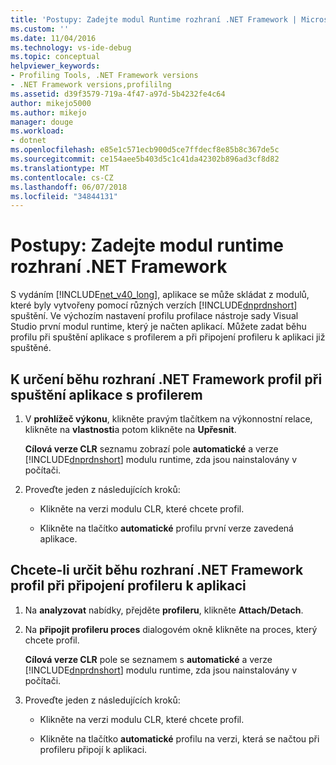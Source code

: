 ```yaml
---
title: 'Postupy: Zadejte modul Runtime rozhraní .NET Framework | Microsoft Docs'
ms.custom: ''
ms.date: 11/04/2016
ms.technology: vs-ide-debug
ms.topic: conceptual
helpviewer_keywords:
- Profiling Tools, .NET Framework versions
- .NET Framework versions,profililng
ms.assetid: d39f3579-719a-4f47-a97d-5b4232fe4c64
author: mikejo5000
ms.author: mikejo
manager: douge
ms.workload:
- dotnet
ms.openlocfilehash: e85e1c571ecb900d5ce7ffdecf8e85b8c367de5c
ms.sourcegitcommit: ce154aee5b403d5c1c41da42302b896ad3cf8d82
ms.translationtype: MT
ms.contentlocale: cs-CZ
ms.lasthandoff: 06/07/2018
ms.locfileid: "34844131"
---
```

# <a name="how-to-specify-the-net-framework-runtime"></a>Postupy: Zadejte modul runtime rozhraní .NET Framework

S vydáním [!INCLUDE[net_v40_long](../code-quality/includes/net_v40_long_md.md)], aplikace se může skládat z modulů, které byly vytvořeny pomocí různých verzích [!INCLUDE[dnprdnshort](../code-quality/includes/dnprdnshort_md.md)] spuštění. Ve výchozím nastavení profilu profilace nástroje sady Visual Studio první modul runtime, který je načten aplikací. Můžete zadat běhu profilu při spuštění aplikace s profilerem a při připojení profileru k aplikaci již spuštěné.

## <a name="to-specify-the-net-framework-run-time-to-profile-when-starting-an-application-with-the-profiler"></a>K určení běhu rozhraní .NET Framework profil při spuštění aplikace s profilerem

1. V **prohlížeč výkonu**, klikněte pravým tlačítkem na výkonnostní relace, klikněte na **vlastnosti**a potom klikněte na **Upřesnit**.

     **Cílová verze CLR** seznamu zobrazí pole **automatické** a verze [!INCLUDE[dnprdnshort](../code-quality/includes/dnprdnshort_md.md)] modulu runtime, zda jsou nainstalovány v počítači.

2. Proveďte jeden z následujících kroků:

    - Klikněte na verzi modulu CLR, které chcete profil.

    - Klikněte na tlačítko **automatické** profilu první verze zavedená aplikace.

## <a name="to-specify-the-net-framework-run-time-to-profile-when-attaching-the-profiler-to-an-application"></a>Chcete-li určit běhu rozhraní .NET Framework profil při připojení profileru k aplikaci

1. Na **analyzovat** nabídky, přejděte **profileru**, klikněte **Attach/Detach**.

2. Na **připojit profileru proces** dialogovém okně klikněte na proces, který chcete profil.

     **Cílová verze CLR** pole se seznamem s **automatické** a verze [!INCLUDE[dnprdnshort](../code-quality/includes/dnprdnshort_md.md)] modulu runtime, zda jsou nainstalovány v počítači.

3. Proveďte jeden z následujících kroků:

    - Klikněte na verzi modulu CLR, které chcete profil.

    - Klikněte na tlačítko **automatické** profilu na verzi, která se načtou při profileru připojí k aplikaci.